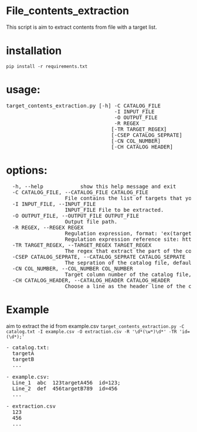 # File_contents_extraction
This script is aim to extract contents from file with a target list.

# installation
```pip install -r requirements.txt```

# usage:  
<pre>
target_contents_extraction.py [-h] -C CATALOG_FILE  
                                   -I INPUT_FILE  
                                   -O OUTPUT_FILE  
                                   -R REGEX  
                                  [-TR TARGET_REGEX]  
                                  [-CSEP CATALOG_SEPRATE]  
                                  [-CN COL_NUMBER]  
                                  [-CH CATALOG_HEADER]
</pre>

# options:  
<pre>
  -h, --help            show this help message and exit  
  -C CATALOG_FILE, --CATALOG_FILE CATALOG_FILE  
                   File contains the list of targets that you want to extract.  
  -I INPUT_FILE, --INPUT_FILE  
                   INPUT_FILE File to be extracted.  
  -O OUTPUT_FILE, --OUTPUT_FILE OUTPUT_FILE  
                   Output file path.  
  -R REGEX, --REGEX REGEX  
                   Regulation expression, format: 'ex(target)pression', the ' is needed and you need include your target inside the () as the program will read group 1 as result.  
                   Regulation expression reference site: https://c.runoob.com/front-end/854/  
  -TR TARGET_REGEX, --TARGET_REGEX TARGET_REGEX  
                   The regex that extract the part of the content instead the whole line, default is extract whole line.  
  -CSEP CATALOG_SEPRATE, --CATALOG_SEPRATE CATALOG_SEPRATE  
                   The sepration of the catalog file, default if tab.  
  -CN COL_NUMBER, --COL_NUMBER COL_NUMBER  
                   Target column number of the catalog file, default is 0.  
  -CH CATALOG_HEADER, --CATALOG_HEADER CATALOG_HEADER  
                   Choose a line as the header line of the catalog file, default is None.  
</pre>
  
# Example
aim to extract the id from example.csv
```target_contents_extraction.py -C catalog.txt -I example.csv -O extraction.csv -R '\d*(\w*)\d*' -TR 'id=(\d*);'```  
<pre>
- catalog.txt:
  targetA
  targetB
  ...

- example.csv:
  Line_1  abc  123targetA456  id=123;
  Line_2  def  456targetB789  id=456
  ...

- extraction.csv
  123
  456
  ...
</pre>
